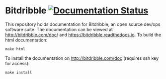 # Bitdribble [![Documentation Status](https://readthedocs.org/projects/bitdribble/badge/?version=latest)](https://bitdribble.readthedocs.io/en/latest/?badge=latest)

This repository holds documentation for Bitdribble, an open source dev/ops software suite. The documentation can be viewed at http://bitdribble.com/doc/ and https://bitdribble.readthedocs.io. To build the html documentation:

```
make html
```

To install the documentation on http://bitdribble.com/doc (requires ssh key for access):

```
make install 
```
